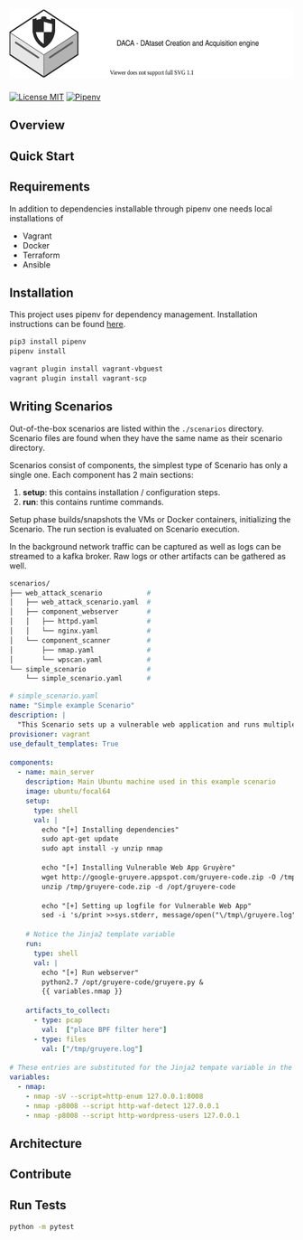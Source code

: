 # <a href="https://github.com/Korving-F/DACA"><img alt="DACA" src="/images/logo.svg" height="120"></a>
[![License MIT](https://img.shields.io/badge/license-MIT-blue)](https://en.wikipedia.org/wiki/MIT_License)
[![Pipenv](https://img.shields.io/github/pipenv/locked/python-version/Korving-F/DACA)](https://github.com/pypa/pipenv)

## Overview


## Quick Start

## Requirements
In addition to dependencies installable through pipenv one needs local installations of 

* Vagrant
* Docker
* Terraform
* Ansible

## Installation
This project uses pipenv for dependency management.
Installation instructions can be found [here](https://github.com/pypa/pipenv#installation).
```bash
pip3 install pipenv
pipenv install
```

```bash
vagrant plugin install vagrant-vbguest
vagrant plugin install vagrant-scp
```

## Writing Scenarios
Out-of-the-box scenarios are listed within the `./scenarios` directory.
Scenario files are found when they have the same name as their scenario directory.

Scenarios consist of components, the simplest type of Scenario has only a single one.
Each component has 2 main sections:
1. **setup**: this contains installation / configuration steps.
2. **run**: this contains runtime commands.

Setup phase builds/snapshots the VMs or Docker containers, initializing the Scenario.
The run section is evaluated on Scenario execution.

In the background network traffic can be captured as well as logs can be streamed to a kafka broker.
Raw logs or other artifacts can be gathered as well.

```bash
scenarios/
├── web_attack_scenario           # 
│   ├── web_attack_scenario.yaml  # 
│   ├── component_webserver       # 
│   │   ├── httpd.yaml            # 
│   │   └── nginx.yaml            # 
│   └── component_scanner         # 
│       ├── nmap.yaml             # 
│       └── wpscan.yaml           # 
└── simple_scenario               # 
    └── simple_scenario.yaml      # 
```

```yaml
# simple_scenario.yaml
name: "Simple example Scenario"
description: |
  "This Scenario sets up a vulnerable web application and runs multiple NMAP scans against it."
provisioner: vagrant
use_default_templates: True

components:
  - name: main_server
    description: Main Ubuntu machine used in this example scenario
    image: ubuntu/focal64
    setup:
      type: shell
      val: |
        echo "[+] Installing dependencies"
        sudo apt-get update
        sudo apt install -y unzip nmap

        echo "[+] Installing Vulnerable Web App Gruyère"
        wget http://google-gruyere.appspot.com/gruyere-code.zip -O /tmp/gruyere-code.zip
        unzip /tmp/gruyere-code.zip -d /opt/gruyere-code

        echo "[+] Setting up logfile for Vulnerable Web App"
        sed -i 's/print >>sys.stderr, message/open("\/tmp\/gruyere.log","a+").writelines(list(message))/g' /opt/gruyere-code/gruyere.py

    # Notice the Jinja2 template variable
    run:
      type: shell
      val: |
        echo "[+] Run webserver"
        python2.7 /opt/gruyere-code/gruyere.py &
        {{ variables.nmap }}

    artifacts_to_collect:
      - type: pcap
        val:  ["place BPF filter here"]
      - type: files
        val: ["/tmp/gruyere.log"]

# These entries are substituted for the Jinja2 tempate variable in the run section.
variables:
  - nmap:
    - nmap -sV --script=http-enum 127.0.0.1:8008
    - nmap -p8008 --script http-waf-detect 127.0.0.1
    - nmap -p8008 --script http-wordpress-users 127.0.0.1
```

## Architecture

## Contribute


## Run Tests
```bash
python -m pytest
```
